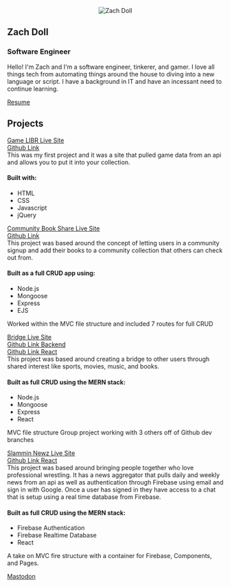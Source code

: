 <p align="center">
<img src="https://i.imgur.com/735DznM.png" alt="Zach Doll" title="My Picture" />
</p>  

## Zach Doll
### Software Engineer

Hello! I'm Zach and I'm a software engineer, tinkerer, and gamer. I love all things tech from automating things around the house to diving into a new language or script. I have a background in IT and have an incessant need to continue learning.  

<a href="{{site.baseurl}}{% link resume.md %}" class="btn">Resume</a>

## Projects
[Game LIBR Live Site](https://game-libr.herokuapp.com/)  
[Github Link](https://github.com/elanmoridin/game-libr)  
This was my first project and it was a site that pulled game data from an api and allows you to put it into your collection.  

#### Built with:
- HTML  
- CSS  
- Javascript  
- jQuery  

[Community Book Share Live Site](https://community-book-share.herokuapp.com/)  
[Github Link](https://github.com/elanmoridin/book-share)  
This project was based around the concept of letting users in a community signup and add their books to a community collection that others can check out from.  

#### Built as a full CRUD app using:
- Node.js  
- Mongoose  
- Express  
- EJS  

Worked within the MVC file structure and included 7 routes for full CRUD

[Bridge Live Site](https://bridge-app-react.herokuapp.com/)  
[Github Link Backend](https://github.com/elanmoridin/bridge-api)  
[Github Link React](https://github.com/elanmoridin/bridge-api)  
This project was based around creating a bridge to other users through shared interest like sports, movies, music, and books.  

#### Built as full CRUD using the MERN stack:
- Node.js  
- Mongoose  
- Express  
- React  

MVC file structure Group project working with 3 others off of Github dev branches  

[Slammin Newz Live Site](https://slammin-newz.web.app/)  
[Github Link React](https://github.com/elanmoridin/slammin-front-end)   
This project was based around bringing people together who love professional wrestling. It has a news aggregator that pulls daily and weekly news from an api as well as authentication through Firebase using email and sign in with Google. Once a user has signed in they have access to a chat that is setup using a real time database from Firebase.

#### Built as full CRUD using the MERN stack: 
- Firebase Authentication
- Firebase Realtime Database
- React  

A take on MVC fire structure with a container for Firebase, Components, and Pages.


<a rel="me" href="https://mastodon.social/@elanmoridin">Mastodon</a>
